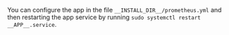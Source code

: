 You can configure the app in the file `__INSTALL_DIR__/prometheus.yml` and then restarting the app service by running `sudo systemctl restart __APP__.service`.
